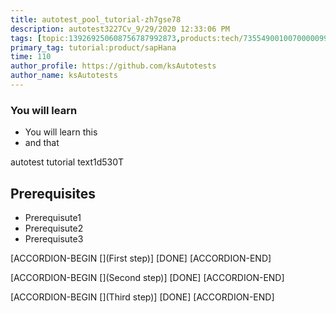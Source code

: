 ```yaml
---
title: autotest_pool_tutorial-zh7gse78
description: autotest3227Cv_9/29/2020 12:33:06 PM
tags: [topic:139269250608756787992873,products:tech/73554900100700000996,tutorial:experience/advanced]
primary_tag: tutorial:product/sapHana
time: 110
author_profile: https://github.com/ksAutotests
author_name: ksAutotests
---
```

### You will learn
- You will learn this
- and that

autotest tutorial text1d530T

## Prerequisites
- Prerequisute1
- Prerequisute2
- Prerequisute3

[ACCORDION-BEGIN [](First step)]
[DONE]
[ACCORDION-END]

[ACCORDION-BEGIN [](Second step)]
[DONE]
[ACCORDION-END]

[ACCORDION-BEGIN [](Third step)]
[DONE]
[ACCORDION-END]

